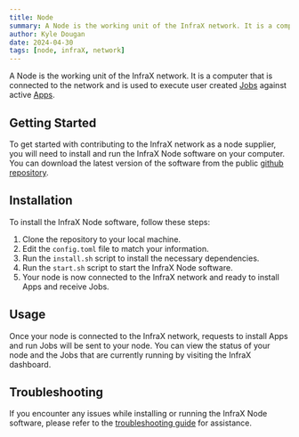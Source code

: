 ```yaml
---
title: Node
summary: A Node is the working unit of the InfraX network. It is a computer that is connected to the network and is used to execute user created Jobs against active Apps.
author: Kyle Dougan
date: 2024-04-30
tags: [node, infraX, network]
---
```


A Node is the working unit of the InfraX network. It is a computer that is connected to the network and is used to execute user created [Jobs](job.md) against active [Apps](app.md).

## Getting Started

To get started with contributing to the InfraX network as a node supplier, you will need to install and run the InfraX Node software on your computer. You can download the latest version of the software from the public [github repository](https://github.com/wegfawefgawefg/infrax-gpu-router-backend).

## Installation

To install the InfraX Node software, follow these steps:

1. Clone the repository to your local machine.
2. Edit the `config.toml` file to match your information.
3. Run the `install.sh` script to install the necessary dependencies.
4. Run the `start.sh` script to start the InfraX Node software.
5. Your node is now connected to the InfraX network and ready to install Apps and receive Jobs.

## Usage

Once your node is connected to the InfraX network, requests to install Apps and run Jobs will be sent to your node. You can view the status of your node and the Jobs that are currently running by visiting the InfraX dashboard.

## Troubleshooting

If you encounter any issues while installing or running the InfraX Node software, please refer to the [troubleshooting guide](troubleshooting.md) for assistance.
